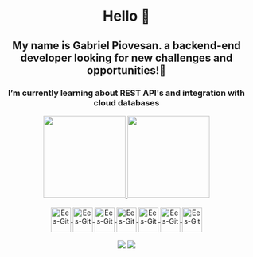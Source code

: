 

<h1 align="center">Hello 👋</h1>
<h2 align="center"> My name is Gabriel Piovesan. a backend-end developer looking for new challenges and opportunities!🚀</h2>
<h3 align="center"> I’m currently learning about REST API's and integration with cloud databases</h3>

<div align="center">
  <a href="https://github.com/GPiovesan">
  <img height="165em" src="https://github-readme-stats.vercel.app/api?username=GPiovesan&show_icons=true&theme=cobalt&include_all_commits=true&count_private=true"/>
  <img height="165em"  src="https://github-readme-stats.vercel.app/api/top-langs/?username=GPiovesan&layout=compact&langs_count=6&theme=cobalt"/>
</div>

<br>
  
<div align="center">
  <a href='https://github.com/GPiovesan?tab=repositories'><img align="center" alt="Ees-Git" height="50" width="40" src="https://cdn.jsdelivr.net/gh/devicons/devicon/icons/git/git-original.svg" />
  <a href='https://github.com/GPiovesan?tab=repositories'><img align="center" alt="Ees-Git" height="50" width="40" src="https://cdn.jsdelivr.net/gh/devicons/devicon/icons/java/java-original.svg" />
  <a href='https://github.com/GPiovesan?tab=repositories'><img align="center" alt="Ees-Git" height="50" width="40" src="https://cdn.jsdelivr.net/gh/devicons/devicon/icons/kotlin/kotlin-original.svg" />
  <a href='https://github.com/GPiovesan?tab=repositories'> <img align="center" alt="Ees-Git" height="50" width="40" src="https://cdn.jsdelivr.net/gh/devicons/devicon/icons/mysql/mysql-original.svg" />
  <a href='https://github.com/GPiovesan?tab=repositories'><img align="center" alt="Ees-Git" height="50" width="40" src="https://cdn.jsdelivr.net/gh/devicons/devicon/icons/javascript/javascript-original.svg" />
  <a href='https://github.com/GPiovesan?tab=repositories'><img align="center" alt="Ees-Git" height="50" width="40" src="https://cdn.jsdelivr.net/gh/devicons/devicon/icons/typescript/typescript-original.svg" />
    <a href='https://github.com/GPiovesan?tab=repositories'><img align="center" alt="Ees-Git" height="50" width="40" src="https://cdn.jsdelivr.net/gh/devicons/devicon/icons/python/python-original.svg" />
 </div>

 <br>

<div align="center"> 
   <a href="https://www.linkedin.com/in/gpiovesan" target="_blank"><img src="https://img.shields.io/badge/-LinkedIn-%230077B5?style=for-the-badge&logo=linkedin&logoColor=white" target="_blank"></a> 
  <a href = "mailto:bieldeluna@gmail.com"><img src="https://img.shields.io/badge/-Gmail-FF0000?style=for-the-badge&logo=gmail&logoColor=white" target="_blank"></a>
</div>
